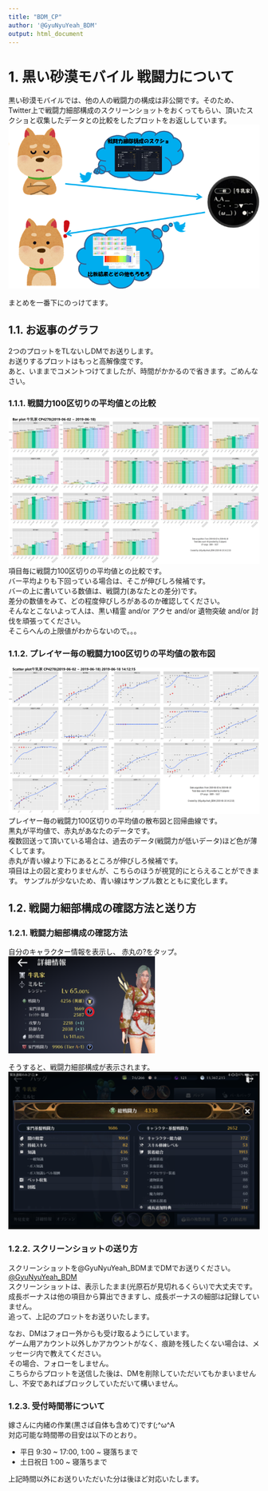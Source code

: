 ```yaml
---
title: "BDM_CP"
author: '@GyuNyuYeah_BDM'
output: html_document
---
```


# 1. 黒い砂漠モバイル 戦闘力について
黒い砂漠モバイルでは、他の人の戦闘力の構成は非公開です。そのため、Twitter上で戦闘力細部構成のスクリーンショットをおくってもらい、頂いたスクショと収集したデータとの比較をしたプロットをお返ししています。  
![](./Images/Procedure.png)  

まとめを一番下にのっけてます。

## 1.1. お返事のグラフ  
2つのプロットをTLないしDMでお送りします。  
お送りするプロットはもっと高解像度です。  
あと、いままでコメントつけてましたが、時間がかかるので省きます。ごめんなさい。  

### 1.1.1. 戦闘力100区切りの平均値との比較  
![](./Images/Bar%20plot_small.png)  
項目毎に戦闘力100区切りの平均値との比較です。  
バー平均よりも下回っている場合は、そこが伸びしろ候補です。  
バーの上に書いている数値は、戦闘力(あなたとの差分)です。  
差分の数値をみて、どの程度伸びしろがあるのか確認してください。  
そんなとこないよって人は、黒い精霊 and/or アクセ and/or 遺物突破 and/or 討伐を頑張ってください。  
そこらへんの上限値がわからないので。。。

### 1.1.2. プレイヤー毎の戦闘力100区切りの平均値の散布図
![](./Images/Scatter%20plot_small.png)  
プレイヤー毎の戦闘力100区切りの平均値の散布図と回帰曲線です。  
黒丸が平均値で、赤丸があなたのデータです。  
複数回送って頂いている場合は、過去のデータ(戦闘力が低いデータ)ほど色が薄くしてます。  
赤丸が青い線より下にあるところが伸びしろ候補です。  
項目は上の図と変わりませんが、こちらのほうが視覚的にとらえることができます。
サンプルが少ないため、青い線はサンプル数とともに変化します。  

## 1.2. 戦闘力細部構成の確認方法と送り方  
### 1.2.1. 戦闘力細部構成の確認方法  
自分のキャラクター情報を表示し、  赤丸の<font type="bold">?</font>をタップ。  
![](./Images/HowToCheck_small.png)  

そうすると、戦闘力細部構成が表示されます。   
![](./Images/CP_details_small.png)
  
### 1.2.2. スクリーンショットの送り方  
スクリーンショットを@GyuNyuYeah_BDMまでDMでお送りください。<a href="https://twitter.com/messages/compose?recipient_id=423957440&ref_src=twsrc%5Etfw" class="twitter-dm-button" data-screen-name="@GyuNyuYeah_BDM" data-show-count="false">@GyuNyuYeah_BDM</a><script async src="https://platform.twitter.com/widgets.js" charset="utf-8"></script>  
 スクリーンショットは、表示したまま(光原石が見切れるくらい)で大丈夫です。  
 成長ボーナスは他の項目から算出できますし、成長ボーナスの細部は記録していません。  
追って、上記のプロットをお送りいたします。  
  
なお、DMはフォロー外からも受け取るようにしています。  
ゲーム用アカウント以外しかアカウントがなく、痕跡を残したくない場合は、メッセージ内で教えてください。  
その場合、フォローをしません。  
こちらからプロットを送信した後は、DMを削除していただいてもかまいませんし、不安であればブロックしていただいて構いません。

### 1.2.3. 受付時間帯について  
嫁さんに内緒の作業(黒さば自体も含めて)です(;^ω^A   
対応可能な時間帯の目安は以下のとおり。
  
* 平日 9:30 ~ 17:00, 1:00 ~ 寝落ちまで
* 土日祝日 1:00 ~ 寝落ちまで  

上記時間以外にお送りいただいた分は後ほど対応いたします。  

